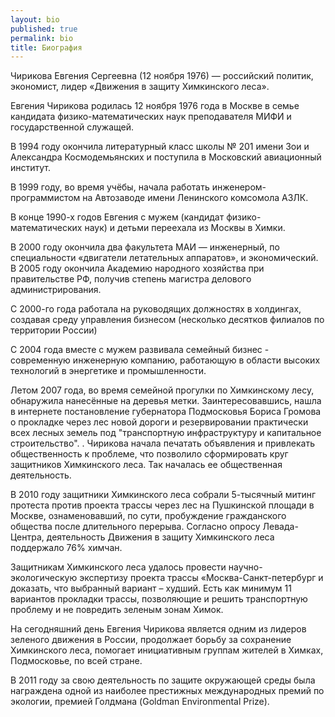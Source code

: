 ```yaml
---
layout: bio
published: true
permalink: bio
title: Биография
---
```


Чирикова Евгения Сергеевна (12 ноября 1976) — российский политик, экономист, лидер «Движения в защиту Химкинского леса».

Евгения Чирикова родилась 12 ноября 1976 года в Москве в семье кандидата физико-математических наук преподавателя МИФИ и государственной служащей.

В 1994 году окончила литературный класс школы № 201 имени 3ои и Александра Космодемьянских и поступила в Московский авиационный институт.

В 1999 году, во время учёбы, начала работать инженером-программистом на Автозаводе имени Ленинского комсомола АЗЛК.

В конце 1990-х годов Евгения с мужем (кандидат физико-математических наук) и детьми переехала из Москвы в Химки.

В 2000 году окончила два факультета МАИ — инженерный, по специальности «двигатели летательных аппаратов», и экономический. В 2005 году окончила Академию народного хозяйства при правительстве РФ, получив степень магистра делового администрирования.

С 2000-го года работала на руководящих должностях в холдингах, создавая среду управления бизнесом (несколько десятков филиалов по территории России)

С 2004 года вместе с мужем развивала семейный бизнес - современную инженерную компанию, работающую в области высоких технологий в энергетике и промышленности.

Летом 2007 года, во время семейной прогулки по Химкинскому лесу, обнаружила нанесённые на деревья метки. Заинтересовавшись, нашла в интернете постановление губернатора Подмосковья Бориса Громова о прокладке через лес новой дороги и резервировании практически всех лесных земель под "транспортную инфраструктуру и капитальное строительство". . Чирикова начала печатать объявления и привлекать общественность к проблеме, что позволило сформировать круг защитников Химкинского леса. Так началась ее общественная деятельность.

В 2010 году защитники Химкинского леса собрали 5-тысячный митинг протеста против проекта трассы через лес на Пушкинской площади в Москве, ознаменовавший, по сути, пробуждение гражданского общества после длительного перерыва. Согласно опросу Левада-Центра, деятельность Движения в защиту Химкинского леса поддержало 76% химчан.

Защитникам Химкинского леса удалось провести научно-экологическую экспертизу проекта трассы «Москва-Санкт-петербург и доказать, что выбранный вариант – худший. Есть как минимум 11 вариантов прокладки трассы, позволяющие и решить транспортную проблему и не повредить зеленым зонам Химок.

На сегодняшний день Евгения Чирикова является одним из лидеров зеленого движения в России, продолжает борьбу за сохранение Химкинского леса, помогает инициативным группам жителей в Химках, Подмосковье, по всей стране.

В 2011 году за свою деятельность по защите окружающей среды была награждена одной из наиболее престижных международных премий по экологии, премией Голдмана  (Goldman Environmental Prize).
